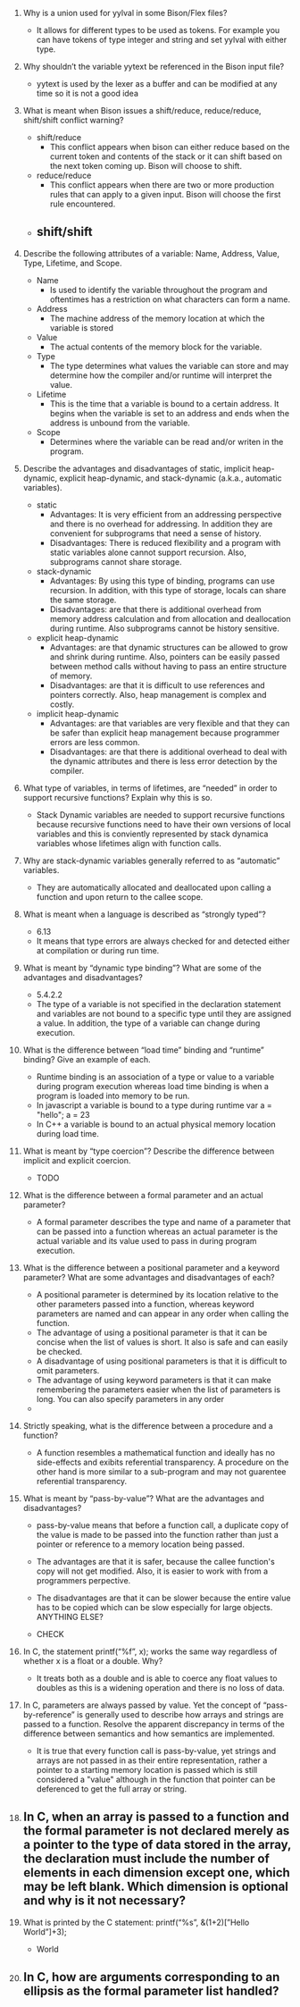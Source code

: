 1. Why is a union used for yylval in some Bison/Flex files?
    - It allows for different types to be used as tokens.  For example you can
      have tokens of type integer and string and set yylval with either type.
2. Why shouldn’t the variable yytext be referenced in the Bison input file?
    - yytext is used by the lexer as a buffer and can be modified at any time so it
      is not a good idea
3. What is meant when Bison issues a shift/reduce, reduce/reduce, shift/shift
   conflict warning?
    - shift/reduce
        - This conflict appears when bison can either reduce based on the
          current token and contents of the stack or it can shift based on the
          next token coming up. Bison will choose to shift.
    - reduce/reduce
        - This conflict appears when there are two or more production rules that
          can apply to a given input. Bison will choose the first rule
          encountered.
    - shift/shift
        - 
4. Describe the following attributes of a variable: Name, Address, Value, Type,
   Lifetime, and Scope.
    - Name
        - Is used to identify the variable throughout the program and oftentimes
          has a restriction on what characters can form a name.
    - Address
        - The machine address of the memory location at which the variable is
          stored
    - Value
        - The actual contents of the memory block for the variable.
    - Type
        - The type determines what values the variable can store and may
          determine how the compiler and/or runtime will interpret the value.
    - Lifetime
        - This is the time that a variable is bound to a certain address.  It
          begins when the variable is set to an address and ends when the
          address is unbound from the variable.
    - Scope
        - Determines where the variable can be read and/or writen in the
          program.
5. Describe the advantages and disadvantages of static, implicit heap-dynamic,
   explicit heap-dynamic, and stack-dynamic (a.k.a., automatic variables).
   - static 
       - Advantages:  It is very efficient from an addressing perspective and there is no overhead for addressing.  In addition they are convenient for  subprograms that need a sense of history. 
       - Disadvantages: There is reduced flexibility and a program with static variables alone cannot support recursion.  Also, subprograms cannot share storage. 
   - stack-dynamic 
       - Advantages:  By using this type of binding, programs can use recursion. In addition, with this type of storage, locals can share the same storage.  
       - Disadvantages: are that there is additional overhead from memory address calculation and from allocation and deallocation during runtime.  Also subprograms cannot be history sensitive.
   - explicit heap-dynamic 
       - Advantages: are that dynamic structures can be allowed to grow and shrink during runtime. Also, pointers can be easily passed between method calls without having to pass an entire structure of memory.  
       - Disadvantages: are that it is difficult to use references and pointers correctly.  Also, heap management is complex and costly.
   - implicit heap-dynamic 
       - Advantages: are that variables are very flexible and that they can be safer than explicit heap management because programmer errors are less common.  
       - Disadvantages: are that there is additional overhead to deal with the dynamic attributes and there is less error detection by the compiler.
6. What type of variables, in terms of lifetimes, are “needed” in order to
   support recursive functions? Explain why this is so.
    - Stack Dynamic variables are needed to support recursive functions because
      recursive functions need to have their own versions of local variables and
      this is conviently represented by stack dynamica variables whose lifetimes
      align with function calls.
7. Why are stack-dynamic variables generally referred to as “automatic”
   variables.
    - They are automatically allocated and deallocated upon calling a function
      and upon return to the callee scope.
8. What is meant when a language is described as “strongly typed”?
    - 6.13
    - It means that type errors are always checked for and detected either at
      compilation or during run time. 
9. What is meant by “dynamic type binding”? What are some of the advantages and
   disadvantages?
    - 5.4.2.2
    - The type of a variable is not specified in the declaration statement and
      variables are not bound to a specific type until they are assigned a
      value.  In addition, the type of a variable can change during execution.
10. What is the difference between “load time” binding and “runtime” binding?
    Give an example of each.
    - Runtime binding is an association of a type or value to a variable during
      program execution whereas load time binding is when a program is loaded
      into memory to be run.
    - In javascript a variable is bound to a type during runtime
        var a = "hello";
        a = 23
    - In C++ a variable is bound to an actual physical memory location during
      load time.

11. What is meant by “type coercion”? Describe the difference between implicit
    and explicit coercion.
    - TODO
12. What is the difference between a formal parameter and an actual parameter?
    - A formal parameter describes the type and name of a parameter that can be
      passed into a function whereas an actual parameter is the actual variable
      and its value used to pass in during program execution.
13. What is the difference between a positional parameter and a keyword
    parameter? What are some advantages and disadvantages of each?
    - A positional parameter is determined by its location relative to the other
      parameters passed into a function, whereas keyword parameters are named
      and can appear in any order when calling the function.
    - The advantage of using a positional parameter is that it can be concise
      when the list of values is short. It also is safe and can easily be
      checked.
    - A disadvantage of using positional parameters is that it is difficult to
      omit parameters.
    - The advantage of using keyword parameters is that it can make remembering
      the parameters easier when the list of parameters is long.  You can also
      specify parameters in any order
    - 
14. Strictly speaking, what is the difference between a procedure and a
    function?
    - A function resembles a mathematical function and ideally has no
      side-effects and exibits referential transparency.  A procedure on the
      other hand is more similar to a sub-program and may not guarentee
      referential transparency.
15. What is meant by “pass-by-value”? What are the advantages and disadvantages?
    - pass-by-value means that before a function call, a duplicate copy of the
      value is made to be passed into the function rather than just a pointer or
      reference to a memory location being passed.

    - The advantages are that it is safer, because the callee function's copy
      will not get modified. Also, it is easier to work with from a programmers
      perpective.
    - The disadvantages are that it can be slower because the entire value has
      to be copied which can be slow especially for large objects. ANYTHING
      ELSE?
    - CHECK
16. In C, the statement printf(“%f”, x); works the same way regardless of
    whether x is a float or a double. Why?
    - It treats both as a double and is able to coerce any float values to
      doubles as this is a widening operation and there is no loss of data.
17. In C, parameters are always passed by value. Yet the concept of
    “pass-by-reference” is generally used to describe how arrays and strings are
    passed to a function. Resolve the apparent discrepancy in terms of the
    difference between semantics and how semantics are implemented.
    - It is true that every function call is pass-by-value, yet strings and
      arrays are not passed in as their entire representation, rather a pointer
      to a starting memory location is passed which is still considered a
      "value" although in the function that pointer can be deferenced to get the
      full array or string.
18. In C, when an array is passed to a function and the formal parameter is not
    declared merely as a pointer to the type of data stored in the array, the
    declaration must include the number of elements in each dimension except
    one, which may be left blank. Which dimension is optional and why is it not
    necessary?
    - 
19. What is printed by the C statement: printf(“%s”, &(1+2)[”Hello World”]+3);
    - World
20. In C, how are arguments corresponding to an ellipsis as the formal parameter
    list handled?
    - 


